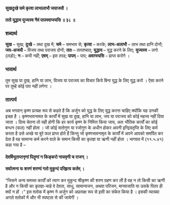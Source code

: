 #### सुखदुःखे समे कृत्वा लाभालाभौ जयाजयौ ।
#### ततो युद्धाय युज्यस्व नैवं पापमवाप्स्यसि ॥ ३८ ॥

### शब्दार्थ

**सुख** – सुख; **दुःखे** – तथा दुख में; **समे** – समभाव से; **कृत्वा** – करके; **लाभ-अलाभौ** – लाभ तथा  हानि दोनों; **जय-अजयौ** – विजय तथा पराजय दोनों; **ततः** – तत्पश्चात्; **युद्धाय** – युद्ध करने के लिए; **युज्यस्व** – लगो (लड़ो); **न** – कभी नहीं; **एवम्** – इस तरह; **पापम्** – पाप; **अवाप्स्यसि** – प्राप्त करोगे ।

### भावार्थ

तुम सुख या दुख, हानि या लाभ, विजय या पराजय का विचार किये बिना युद्ध के लिए युद्ध करो । ऐसा करने पर तुम्हें कोई पाप नहीं लगेगा ।

### तात्पर्य

अब भगवान् कृष्ण प्रत्यक्ष रूप से कहते हैं कि अर्जुन को युद्ध के लिए युद्ध करना चाहिए क्योंकि यह उनकी इच्छा है । कृष्णभावनामत के कार्यों में सुख या दुख, हानि या लाभ, जय या पराजय को कोई महत्त्व नहीं दिया जाता । दिव्य चेतना तो यही होगी कि हर कार्य कृष्ण के निमित्त किया जाय, अतः भौतिक कार्यों का कोई बन्धन (फल) नहीं होता । जो कोई सतोगुण या रजोगुण के अधीन होकर अपनी इन्द्रियतृप्ति के लिए कर्म करता है उसे अच्छे या बुरे फल प्राप्त होते हैं किन्तु जो कृष्णभावनामृत के कार्यों में अपने आपको समर्पित कर देता है वह सामान्य कर्म करने वाले के समान किसी का कृतज्ञ या ऋणी नहीं होता । भागवत में (११.५.४१) कहा गया है –

#### देवर्षिभूताप्तनृणां पितॄणां न किङ्करो नायमृणी च राजन् ।
#### सर्वात्मना यः शरणं शरण्यं गतो मुकुन्दं परिहृत्य कर्तम् ।

“जिसने अन्य समस्त कार्यों को त्याग कर मुकुन्द श्रीकृष्ण की शरण ग्रहण कर ली है वह न तो किसी का ऋणी है और न किसी का कृतज्ञ-चाहे वे देवता, साधु, सामान्यजन, अथवा परिजन, मानवजाति या उसके पितर ही क्यों न हों ।” इस श्लोक में कृष्ण ने अर्जुन को अप्रत्यक्ष रूप से इसी का संकेत किया है । इसकी व्याख्या अगले श्लोकों में और भी स्पष्टता से की जायेगी ।